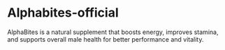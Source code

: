 # Alphabites-official
AlphaBites is a natural supplement that boosts energy, improves stamina, and supports overall male health for better performance and vitality.
